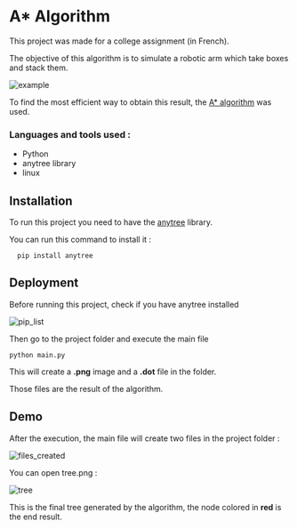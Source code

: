 # A* Algorithm

This project was made for a college assignment (in French).

The objective of this algorithm is to simulate a robotic arm which take boxes and stack them.

![example](https://user-images.githubusercontent.com/62746976/205281870-be474c49-f8cd-4e27-adbe-9944e2318264.png)

To find the most efficient way to obtain this result, the [A* algorithm](https://en.wikipedia.org/wiki/A*_search_algorithm) was used.

### Languages and tools used :
 - Python
 - anytree library
 - linux




## Installation

To run this project you need to have the [anytree](https://pypi.org/project/anytree/) library.

You can run this command to install it :
```
  pip install anytree
```
    
## Deployment

Before running this project, check if you have anytree installed

![pip_list](https://user-images.githubusercontent.com/62746976/205282343-24f40e0d-c07f-4f35-901d-80432ed7ab72.png)

Then go to the project folder and execute the main file

    python main.py

This will create a **.png** image and a **.dot** file in the folder.

Those files are the result of the algorithm.

## Demo

After the execution, the main file will create two files in the project folder :

![files_created](https://user-images.githubusercontent.com/62746976/205281946-a7f58e8d-f8ca-4807-8aa5-17a3d3050ebb.png)

You can open tree.png :

![tree](https://user-images.githubusercontent.com/62746976/205282019-6313c3e7-f627-4c43-8e49-ff133f15a78c.png)

This is the final tree generated by the algorithm, the node colored in **red** is the end result.
